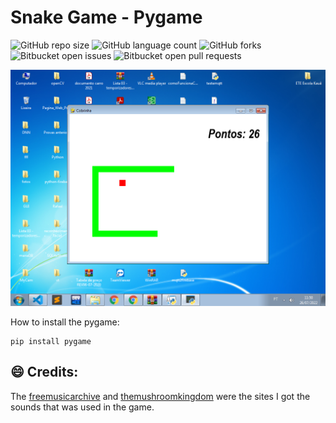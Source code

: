 # Snake Game - Pygame

![GitHub repo size](https://img.shields.io/github/repo-size/iuricode/README-template?style=for-the-badge)
![GitHub language count](https://img.shields.io/github/languages/count/iuricode/README-template?style=for-the-badge)
![GitHub forks](https://img.shields.io/github/forks/iuricode/README-template?style=for-the-badge)
![Bitbucket open issues](https://img.shields.io/bitbucket/issues/iuricode/README-template?style=for-the-badge)
![Bitbucket open pull requests](https://img.shields.io/bitbucket/pr-raw/iuricode/README-template?style=for-the-badge)

<img src="imagem.png" alt="exemplo imagem">

How to install the pygame:
```
pip install pygame
```

## 😄 Credits:<br>

The [freemusicarchive](https://freemusicarchive.org/music/) and [themushroomkingdom](https://themushroomkingdom.net/media/smw/wav) were the sites I got the sounds that was used in the game.
